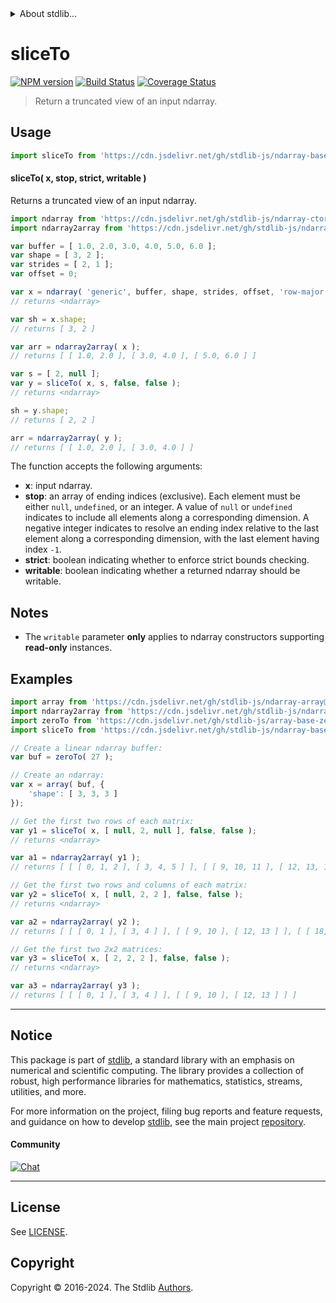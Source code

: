 <!--

@license Apache-2.0

Copyright (c) 2023 The Stdlib Authors.

Licensed under the Apache License, Version 2.0 (the "License");
you may not use this file except in compliance with the License.
You may obtain a copy of the License at

   http://www.apache.org/licenses/LICENSE-2.0

Unless required by applicable law or agreed to in writing, software
distributed under the License is distributed on an "AS IS" BASIS,
WITHOUT WARRANTIES OR CONDITIONS OF ANY KIND, either express or implied.
See the License for the specific language governing permissions and
limitations under the License.

-->


<details>
  <summary>
    About stdlib...
  </summary>
  <p>We believe in a future in which the web is a preferred environment for numerical computation. To help realize this future, we've built stdlib. stdlib is a standard library, with an emphasis on numerical and scientific computation, written in JavaScript (and C) for execution in browsers and in Node.js.</p>
  <p>The library is fully decomposable, being architected in such a way that you can swap out and mix and match APIs and functionality to cater to your exact preferences and use cases.</p>
  <p>When you use stdlib, you can be absolutely certain that you are using the most thorough, rigorous, well-written, studied, documented, tested, measured, and high-quality code out there.</p>
  <p>To join us in bringing numerical computing to the web, get started by checking us out on <a href="https://github.com/stdlib-js/stdlib">GitHub</a>, and please consider <a href="https://opencollective.com/stdlib">financially supporting stdlib</a>. We greatly appreciate your continued support!</p>
</details>

# sliceTo

[![NPM version][npm-image]][npm-url] [![Build Status][test-image]][test-url] [![Coverage Status][coverage-image]][coverage-url] <!-- [![dependencies][dependencies-image]][dependencies-url] -->

> Return a truncated view of an input ndarray.

<!-- Section to include introductory text. Make sure to keep an empty line after the intro `section` element and another before the `/section` close. -->

<section class="intro">

</section>

<!-- /.intro -->

<!-- Package usage documentation. -->



<section class="usage">

## Usage

```javascript
import sliceTo from 'https://cdn.jsdelivr.net/gh/stdlib-js/ndarray-base-slice-to@v0.2.2-deno/mod.js';
```

#### sliceTo( x, stop, strict, writable )

Returns a truncated view of an input ndarray.

```javascript
import ndarray from 'https://cdn.jsdelivr.net/gh/stdlib-js/ndarray-ctor@deno/mod.js';
import ndarray2array from 'https://cdn.jsdelivr.net/gh/stdlib-js/ndarray-to-array@deno/mod.js';

var buffer = [ 1.0, 2.0, 3.0, 4.0, 5.0, 6.0 ];
var shape = [ 3, 2 ];
var strides = [ 2, 1 ];
var offset = 0;

var x = ndarray( 'generic', buffer, shape, strides, offset, 'row-major' );
// returns <ndarray>

var sh = x.shape;
// returns [ 3, 2 ]

var arr = ndarray2array( x );
// returns [ [ 1.0, 2.0 ], [ 3.0, 4.0 ], [ 5.0, 6.0 ] ]

var s = [ 2, null ];
var y = sliceTo( x, s, false, false );
// returns <ndarray>

sh = y.shape;
// returns [ 2, 2 ]

arr = ndarray2array( y );
// returns [ [ 1.0, 2.0 ], [ 3.0, 4.0 ] ]
```

The function accepts the following arguments:

-   **x**: input ndarray.
-   **stop**: an array of ending indices (exclusive). Each element must be either `null`, `undefined`, or an integer. A value of `null` or `undefined` indicates to include all elements along a corresponding dimension. A negative integer indicates to resolve an ending index relative to the last element along a corresponding dimension, with the last element having index `-1`.
-   **strict**: boolean indicating whether to enforce strict bounds checking.
-   **writable**: boolean indicating whether a returned ndarray should be writable.

</section>

<!-- /.usage -->

<!-- Package usage notes. Make sure to keep an empty line after the `section` element and another before the `/section` close. -->

<section class="notes">

## Notes

-   The `writable` parameter **only** applies to ndarray constructors supporting **read-only** instances.

</section>

<!-- /.notes -->

<!-- Package usage examples. -->

<section class="examples">

## Examples

<!-- eslint no-undef: "error" -->

```javascript
import array from 'https://cdn.jsdelivr.net/gh/stdlib-js/ndarray-array@deno/mod.js';
import ndarray2array from 'https://cdn.jsdelivr.net/gh/stdlib-js/ndarray-to-array@deno/mod.js';
import zeroTo from 'https://cdn.jsdelivr.net/gh/stdlib-js/array-base-zero-to@deno/mod.js';
import sliceTo from 'https://cdn.jsdelivr.net/gh/stdlib-js/ndarray-base-slice-to@v0.2.2-deno/mod.js';

// Create a linear ndarray buffer:
var buf = zeroTo( 27 );

// Create an ndarray:
var x = array( buf, {
    'shape': [ 3, 3, 3 ]
});

// Get the first two rows of each matrix:
var y1 = sliceTo( x, [ null, 2, null ], false, false );
// returns <ndarray>

var a1 = ndarray2array( y1 );
// returns [ [ [ 0, 1, 2 ], [ 3, 4, 5 ] ], [ [ 9, 10, 11 ], [ 12, 13, 14 ] ], [ [ 18, 19, 20 ], [ 21, 22, 23 ] ] ]

// Get the first two rows and columns of each matrix:
var y2 = sliceTo( x, [ null, 2, 2 ], false, false );
// returns <ndarray>

var a2 = ndarray2array( y2 );
// returns [ [ [ 0, 1 ], [ 3, 4 ] ], [ [ 9, 10 ], [ 12, 13 ] ], [ [ 18, 19 ], [ 21, 22 ] ] ]

// Get the first two 2x2 matrices:
var y3 = sliceTo( x, [ 2, 2, 2 ], false, false );
// returns <ndarray>

var a3 = ndarray2array( y3 );
// returns [ [ [ 0, 1 ], [ 3, 4 ] ], [ [ 9, 10 ], [ 12, 13 ] ] ]
```

</section>

<!-- /.examples -->

<!-- Section to include cited references. If references are included, add a horizontal rule *before* the section. Make sure to keep an empty line after the `section` element and another before the `/section` close. -->

<section class="references">

</section>

<!-- /.references -->

<!-- Section for related `stdlib` packages. Do not manually edit this section, as it is automatically populated. -->

<section class="related">

</section>

<!-- /.related -->

<!-- Section for all links. Make sure to keep an empty line after the `section` element and another before the `/section` close. -->


<section class="main-repo" >

* * *

## Notice

This package is part of [stdlib][stdlib], a standard library with an emphasis on numerical and scientific computing. The library provides a collection of robust, high performance libraries for mathematics, statistics, streams, utilities, and more.

For more information on the project, filing bug reports and feature requests, and guidance on how to develop [stdlib][stdlib], see the main project [repository][stdlib].

#### Community

[![Chat][chat-image]][chat-url]

---

## License

See [LICENSE][stdlib-license].


## Copyright

Copyright &copy; 2016-2024. The Stdlib [Authors][stdlib-authors].

</section>

<!-- /.stdlib -->

<!-- Section for all links. Make sure to keep an empty line after the `section` element and another before the `/section` close. -->

<section class="links">

[npm-image]: http://img.shields.io/npm/v/@stdlib/ndarray-base-slice-to.svg
[npm-url]: https://npmjs.org/package/@stdlib/ndarray-base-slice-to

[test-image]: https://github.com/stdlib-js/ndarray-base-slice-to/actions/workflows/test.yml/badge.svg?branch=v0.2.2
[test-url]: https://github.com/stdlib-js/ndarray-base-slice-to/actions/workflows/test.yml?query=branch:v0.2.2

[coverage-image]: https://img.shields.io/codecov/c/github/stdlib-js/ndarray-base-slice-to/main.svg
[coverage-url]: https://codecov.io/github/stdlib-js/ndarray-base-slice-to?branch=main

<!--

[dependencies-image]: https://img.shields.io/david/stdlib-js/ndarray-base-slice-to.svg
[dependencies-url]: https://david-dm.org/stdlib-js/ndarray-base-slice-to/main

-->

[chat-image]: https://img.shields.io/gitter/room/stdlib-js/stdlib.svg
[chat-url]: https://app.gitter.im/#/room/#stdlib-js_stdlib:gitter.im

[stdlib]: https://github.com/stdlib-js/stdlib

[stdlib-authors]: https://github.com/stdlib-js/stdlib/graphs/contributors

[umd]: https://github.com/umdjs/umd
[es-module]: https://developer.mozilla.org/en-US/docs/Web/JavaScript/Guide/Modules

[deno-url]: https://github.com/stdlib-js/ndarray-base-slice-to/tree/deno
[deno-readme]: https://github.com/stdlib-js/ndarray-base-slice-to/blob/deno/README.md
[umd-url]: https://github.com/stdlib-js/ndarray-base-slice-to/tree/umd
[umd-readme]: https://github.com/stdlib-js/ndarray-base-slice-to/blob/umd/README.md
[esm-url]: https://github.com/stdlib-js/ndarray-base-slice-to/tree/esm
[esm-readme]: https://github.com/stdlib-js/ndarray-base-slice-to/blob/esm/README.md
[branches-url]: https://github.com/stdlib-js/ndarray-base-slice-to/blob/main/branches.md

[stdlib-license]: https://raw.githubusercontent.com/stdlib-js/ndarray-base-slice-to/main/LICENSE

</section>

<!-- /.links -->
